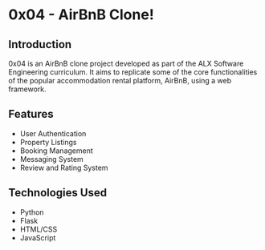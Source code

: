 #  0x04 - AirBnB Clone!

## Introduction
0x04 is an AirBnB clone project developed as part of the ALX Software Engineering curriculum. It aims to replicate some of the core functionalities of the popular accommodation rental platform, AirBnB, using a web framework.

## Features
- User Authentication
- Property Listings
- Booking Management
- Messaging System
- Review and Rating System

## Technologies Used
- Python
- Flask
- HTML/CSS
- JavaScript


